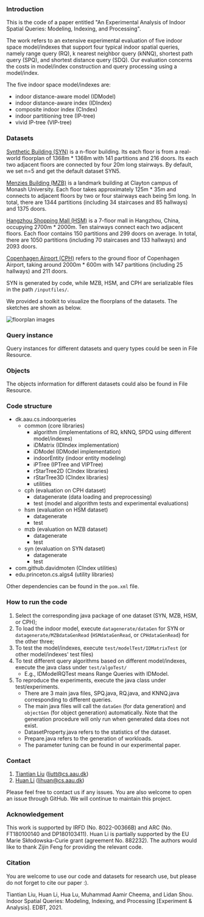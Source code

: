 ### Introduction

This is the code of a paper entitled "An Experimental Analysis of Indoor Spatial Queries: Modeling, Indexing, and Processing".

The work refers to an extensive experimental evaluation of five indoor space 
model/indexes that support four typical indoor spatial queries, 
namely range query (RQ), k nearest neighbor query (kNNQ), shortest path query (SPQ), and shortest distance query (SDQ). 
Our evaluation concerns the costs in model/index construction and query processing using a model/index. 

The five indoor space model/indexes are:
- indoor distance-aware model (IDModel)
- indoor distance-aware index (IDIndex)
- composite indoor index (CIndex)
- indoor partitioning tree (IP-tree)
- vivid IP-tree (VIP-tree)

### Datasets

[Synthetic Building (SYN)](https://deviantart.com/mjponso/art/Floor-Plan-for-a-Shopping-Mall-86396406) is a n-floor building. 
Its each floor is from a real-world floorplan of 1368m \* 1368m with 141 partitions and 216 doors. 
Its each two adjacent floors are connected by four 20m long stairways.
By default, we set n=5 and get the default dataset SYN5.

[Menzies Building (MZB)](https://www.monash.edu/virtual-tours/menzies-building) is a landmark building at Clayton campus of Monash University.
Each floor takes approximately 125m \* 35m and connects to adjacent floors by two or four stairways each being 5m long.
In total, there are 1344 partitions (including 34 staircases and 85 hallways) and 1375 doors.

[Hangzhou Shopping Mall (HSM)]() is a 7-floor mall in Hangzhou, China, occupying 2700m \* 2000m.
Ten stairways connect each two adjacent floors. Each floor contains 150 partitions and 299 doors on average. 
In total, there are 1050 partitions (including 70 staircases and 133 hallways) and 2093 doors.

[Copenhagen Airport (CPH)](https://www.cph.dk/en/practical) refers to the ground floor of Copenhagen Airport, taking around 2000m \* 600m with 147 partitions (including 25 hallways) and 211 doors.

SYN is generated by code, while MZB, HSM, and CPH are serializable files in the path `/inputfiles/`.

We provided a toolkit to visualize the floorplans of the datasets.
The sketches are shown as below.

![floorplan images](resource/dataset_floorplan.png)

### Query instance
Query instances for different datasets and query types could be seen in File Resource.

### Objects
The objects information for different datasets could also be found in File Resource.

### Code structure

- dk.aau.cs.indoorqueries
    - common (core libraries)
        - algorithm (implementations of RQ, kNNQ, SPDQ using different model/indexes)
        - iDMatrix (IDIndex implementation)
        - iDModel (IDModel implementation)
        - indoorEntity (indoor entity modeling)
        - iPTree (IPTree and VIPTree)
        - rStarTree2D (CIndex libraries)
        - rStarTree3D (CIndex libraries)
        - utilities
    - cph (evaluation on CPH dataset)
        - datagenerate (data loading and preprocessing)
        - test (model and algorithm tests and experimental evaluations)
    - hsm (evaluation on HSM dataset)
        - datagenerate
        - test
    - mzb (evaluation on MZB dataset)
        - datagenerate
        - test
    - syn (evaluation on SYN dataset)
        - datagenerate
        - test
- com.github.davidmoten (CIndex utilities)
- edu.princeton.cs.algs4 (utility libraries)

Other dependencies can be found in the `pom.xml` file.

### How to run the code

1. Select the corresponding java package of one dataset (SYN, MZB, HSM, or CPH); 
2. To load the indoor model, execute `datagenerate/dataGen` for SYN or `datagenerate/MZBdataGenRead` (`HSMdataGenRead`, or `CPHdataGenRead`) for the other three;
3. To test the model/indexes, execute `test/modelTest/IDMatrixTest` (or other model/indexes' test files)
4. To test different query algorithms based on different model/indexes, execute the java class under `test/algoTest/`
    - E.g., IDModelRQTest means Range Queries with IDModel.
5. To reproduce the experiments, execute the java class under test/experiments. 
    - There are 3 main java files, SPQ.java, RQ.java, and KNNQ.java corresponding to different queries. 
    - The main java files will call the `dataGen` (for data generation) and `objectGen` (for object generation) automatically. Note that the generation procedure will only run when generated data does not exist.
    - DatasetProperty.java refers to the statistics of the dataset.
    - Prepare.java refers to the generation of workloads.
    - The parameter tuning can be found in our experimental paper.

### Contact

1. [Tiantian Liu](https://vbn.aau.dk/en/persons/145323) (liutt@cs.aau.dk)
2. [Huan Li](http://people.cs.aau.dk/~lihuan/) (lihuan@cs.aau.dk)

Please feel free to contact us if any issues. You are also welcome to open an issue through GitHub.
We will continue to maintain this project.

### Acknowledgement

This work is supported by IRFD (No. 8022-00366B) and ARC (No. FT180100140 and DP180103411).
Huan Li is partially supported by the EU Marie Skłodowska-Curie grant (agreement No. 882232).
The authors would like to thank Zijin Feng for providing the relevant code.

### Citation

You are welcome to use our code and datasets for research use, but please do not forget to cite our paper :).

Tiantian Liu, Huan Li, Hua Lu, Muhammad Aamir Cheema, and Lidan Shou. Indoor Spatial Queries: Modeling, Indexing, and Processing [Experiment & Analysis]. EDBT, 2021.
